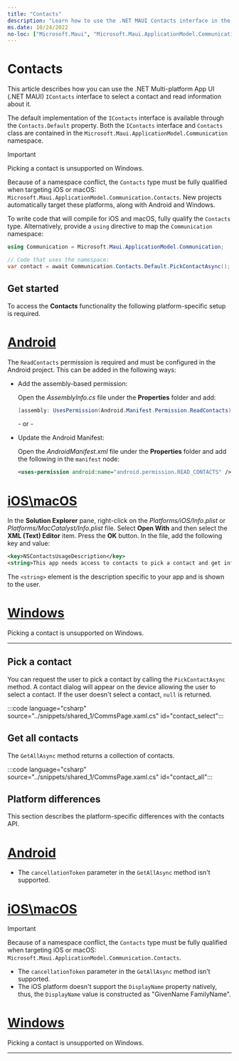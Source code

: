 ```yaml
---
title: "Contacts"
description: "Learn how to use the .NET MAUI Contacts interface in the Microsoft.Maui.ApplicationModel.Communication namespace, which lets a pick a contact and retrieve information about it."
ms.date: 10/24/2022
no-loc: ["Microsoft.Maui", "Microsoft.Maui.ApplicationModel.Communication"]
---
```


# Contacts

This article describes how you can use the .NET Multi-platform App UI (.NET MAUI) `IContacts` interface to select a contact and read information about it.

The default implementation of the `IContacts` interface is available through the `Contacts.Default` property. Both the `IContacts` interface and `Contacts` class are contained in the `Microsoft.Maui.ApplicationModel.Communication` namespace.

> [!IMPORTANT]
> Picking a contact is unsupported on Windows.

Because of a namespace conflict, the `Contacts` type must be fully qualified when targeting iOS or macOS: `Microsoft.Maui.ApplicationModel.Communication.Contacts`. New projects automatically target these platforms, along with Android and Windows.

To write code that will compile for iOS and macOS, fully qualify the `Contacts` type. Alternatively, provide a `using` directive to map the `Communication` namespace:

```csharp
using Communication = Microsoft.Maui.ApplicationModel.Communication;

// Code that uses the namespace:
var contact = await Communication.Contacts.Default.PickContactAsync();
```

## Get started

To access the **Contacts** functionality the following platform-specific setup is required.

<!-- markdownlint-disable MD025 -->
# [Android](#tab/android)

The `ReadContacts` permission is required and must be configured in the Android project. This can be added in the following ways:

- Add the assembly-based permission:

  Open the _AssemblyInfo.cs_ file under the **Properties** folder and add:

  ```csharp
  [assembly: UsesPermission(Android.Manifest.Permission.ReadContacts)]
  ```

  \- or -

- Update the Android Manifest:

  Open the _AndroidManifest.xml_ file under the **Properties** folder and add the following in the `manifest` node:

  ```xml
  <uses-permission android:name="android.permission.READ_CONTACTS" />
  ```

<!-- TODO not yet supported>

  \- or -

- Use the Android project properties:

  Right-click on the Android project and open the project's properties. Under **Android Manifest** find the **Required permissions:** area and check the **Contacts** permission. This will automatically update the **AndroidManifest.xml** file.

-->

# [iOS\macOS](#tab/ios)

In the **Solution Explorer** pane, right-click on the _Platforms/iOS/Info.plist_ or _Platforms/MacCatalyst/Info.plist_ file. Select **Open With** and then select the **XML (Text) Editor** item. Press the **OK** button. In the file, add the following key and value:

```xml
<key>NSContactsUsageDescription</key>
<string>This app needs access to contacts to pick a contact and get info.</string>
```

The `<string>` element is the description specific to your app and is shown to the user.

# [Windows](#tab/windows)

Picking a contact is unsupported on Windows.

-----
<!-- markdownlint-enable MD025 -->

## Pick a contact

You can request the user to pick a contact by calling the `PickContactAsync` method. A contact dialog will appear on the device allowing the user to select a contact. If the user doesn't select a contact, `null` is returned.

:::code language="csharp" source="../snippets/shared_1/CommsPage.xaml.cs" id="contact_select":::

## Get all contacts

The `GetAllAsync` method returns a collection of contacts.

:::code language="csharp" source="../snippets/shared_1/CommsPage.xaml.cs" id="contact_all":::

## Platform differences

This section describes the platform-specific differences with the contacts API.

<!-- markdownlint-disable MD025 -->
<!-- markdownlint-disable MD024 -->
# [Android](#tab/android)

- The `cancellationToken` parameter in the `GetAllAsync` method isn't supported.

# [iOS\macOS](#tab/ios)

> [!IMPORTANT]
> Because of a namespace conflict, the `Contacts` type must be fully qualified when targeting iOS or macOS: `Microsoft.Maui.ApplicationModel.Communication.Contacts`.

- The `cancellationToken` parameter in the `GetAllAsync` method isn't supported.
- The iOS platform doesn't support the `DisplayName` property natively, thus, the `DisplayName` value is constructed as "GivenName FamilyName".

# [Windows](#tab/windows)

Picking a contact is unsupported on Windows.

-----
<!-- markdownlint-enable MD024 -->
<!-- markdownlint-enable MD025 -->
